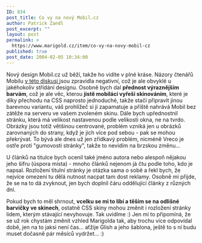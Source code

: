 ```yaml
---
ID: 834
post_title: Co vy na nový Mobil.cz
author: Patrick Zandl
post_excerpt: ""
layout: post
permalink: >
  https://www.marigold.cz/item/co-vy-na-novy-mobil-cz
published: true
post_date: 2004-02-05 10:34:00
---
```

<P>Nový design Mobil.cz už běží, takže ho vidíte v plné kráse. Názory čtenářů Mobilu <A href="http://mobil.idnes.cz/rozbal_diskusi.html?diskuse=17318&amp;vsechny_r=0" target=_blank>v této diskusi </A>jsou zpravidla negativní, což je ale obvyklé u jakéhokoliv střídání designu. Osobně bych dal <STRONG>přednost výraznějším barvám</STRONG>, což je ale věc, kterou <STRONG>jistě mobiláci vyřeší skinováním</STRONG>, které je díky přechodu na CSS naprosto jednoduché, takže stačí připravit jinou barevnou variantu, váš prohlížeč si ji zapamatuje a příště nahrává Mobil bez zátěže na serveru ve vašem zvoleném skinu. Dále bych upřednostnil stránku, která má velikost nastavenou podle velikosti okna, ne na tvrdo. Obrázky jsou totiž většinou centrované, problém vzniká jen u obrázků zarovnaných do strany, když je jich více pod sebou - pak se mohou překrývat. To bývá ale dnes už jen zřídkavý problém, nicméně Vreco je ostře proti "gumovosti stránky", takže to nevidím na brzskou změnu...</P>
<P>U článků na titulce bych ocenil také jméno autora nebo alespoň nějakou jeho šifru (úspora místa) - mnoho článků nejenom já čtu podle toho, kdo je napsal. Rozložení titulní stránky je otázka sama o sobě a řekl bych, že nejvíce omezení tu dělá nutnost nacpat tam dost reklamy. Osobně mi přijde, že se na to dá zvyknout, jen bych doplnil čáru oddělující články z různých dní. </P>
<P>Pokud bych to měl shrnout, <STRONG>vcelku se mi to líbí a těším se na odlišné barvičky ve skinech</STRONG>, ostatně CSS skiny mohou změnit i rozložení stránky lidem, kterým stávající nevyhovuje. Tak uvidíme :) Jen mi to připomíná, že se už rok chystám změnit vzhled Marigolda tak, aby trochu více odpovídal době, jen na to jaksi není čas... aťžije Glish a jeho šablona, ještě to s ní budu muset dočasně pár měsíců vydržet... :)</P>